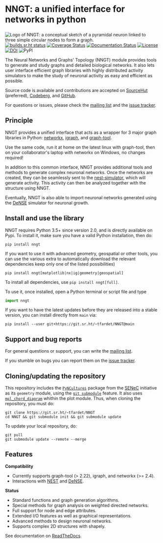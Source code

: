 # NNGT: a unified interface for networks in python

<img align="left" style="padding-top: 5px; margin-right: 15px;"
 src="https://git.sr.ht/~tfardet/NNGT/blob/main/doc/_static/nngt_logo.png"
 alt="Logo of NNGT: a conceptual sketch of a pyramidal neuron linked to three
 simple circular nodes to form a graph." />

[![builds.sr.ht status](https://builds.sr.ht/~tfardet/nngt/commits.svg)](https://builds.sr.ht/~tfardet/nngt/commits?)
[![Coverage Status](https://coveralls.io/repos/github/tfardet/NNGT/badge.svg?branch=main)](https://coveralls.io/github/tfardet/NNGT?branch=main)
[![Documentation Status](https://readthedocs.org/projects/nngt/badge/?version=latest)](http://nngt.readthedocs.org/en/latest/?badge=latest) [![License](http://img.shields.io/:license-GPLv3+-yellow.svg)](http://www.gnu.org/licenses/gpl-3.0.html)<br>
[![DOI](https://zenodo.org/badge/DOI/10.5281/zenodo.3402493.svg)](https://doi.org/10.5281/zenodo.3402493)
![PyPI](https://img.shields.io/pypi/v/nngt)

The Neural Networks and Graphs' Topology (NNGT) module provides tools to
generate and study graphs and detailed biological networks.
It also lets user interface efficient graph libraries with highly distributed
activity simulators to make the study of neuronal activity as easy and
efficient as possible.

Source code is available and contributions are accepted on
[SourceHut](https://sr.ht/~tfardet/NNGT) (preferred),
[Codeberg](https://codeberg.org/tfardet/NNGT), and
[GitHub](https://github.com/tfardet/NNGT).

For questions or issues, please check the
[mailing list](https://lists.sr.ht/~tfardet/nngt-users) and the
[issue tracker](https://codeberg.org/tfardet/NNGT/issues).


## Principle

NNGT provides a unified interface that acts as a wrapper for 3 major graph
libraries in Python: [networkx](https://networkx.github.io/),
[igraph](https://igraph.org/python/), and
[graph-tool](https://graph-tool.skewed.de/).

Use the same code, run it at home on the latest linux with graph-tool, then
on your collaborator's laptop with networkx on Windows, no changes required!

In addition to this common interface, NNGT provides additional tools and
methods to generate complex neuronal networks.
Once the networks are created, they can be seamlessly sent to the
[nest-simulator](https://nest-simulator.readthedocs.io/), which will generate
activity. This activity can then be analyzed together with the structure using
NNGT.

Eventually, NNGT is also able to import neuronal networks generated using the
[DeNSE](https://dense.readthedocs.io/) simulator for neuronal growth.


## Install and use the library

NNGT requires Python 3.5+ since version 2.0, and is directly available on Pypi.
To install it, make sure you have a valid Python installation, then do:

```
pip install nngt
```

If you want to use it with advanced geometry, geospatial or other tools, you
can use the various extra to automatically download the relevant dependencies
keep only one of the listed possibilities)

```
pip install nngt[matplotlib|nx|ig|geometry|geospatial]
```

To install all dependencies, use `pip install nngt[full]`.

To use it, once installed, open a Python terminal or script file and type

```python
import nngt
```

If you want to have the latest updates before they are released into a stable
version, you can install directly from ``main`` via:

```
pip install --user git+https://git.sr.ht/~tfardet/NNGT@main
```


## Support and bug reports

For general questions or support, you can write the
[mailing list](https://lists.sr.ht/~tfardet/nngt-users).

If you stumble on bugs you can report them on the
[issue tracker](https://github.com/tfardet/NNGT/issues).


## Cloning/updating the repository

This repository includes the
[``PyNCultures``](https://github.com/SENeC-Initiative/PyNCulture) package from
the [SENeC](https://github.com/SENeC-Initiative/) initiative as its
``geometry`` module, using the
[``git submodule``](https://git-scm.com/book/en/v2/Git-Tools-Submodules)
feature.
It also uses
[``mpl_chord_diagram``](https://codeberg.org/tfardet/mpl_chord_diagram) whithin
the plot module.
Thus, when cloning the repository, you must do:

    git clone https://git.sr.ht/~tfardet/NNGT
    cd NNGT && git submodule init && git submodule update

To update your local repository, do:

    git pull
    git submodule update --remote --merge


## Features

**Compatibility**
* Currently supports graph-tool (> 2.22), igraph, and networkx (>= 2.4).
* Interactions with [NEST](https://nest-simulator.readthedocs.io/) and
  [DeNSE](https://dense.readthedocs.io/).

**Status**
* Standard functions and graph generation algorithms.
* Special methods for graph analysis on weighted directed networks.
* Full support for node and edge attributes.
* Extended I/O features as well as graphical representations.
* Advanced methods to design neuronal networks.
* Supports complex 2D structures with shapely.

See documentation on
[ReadTheDocs](https://readthedocs.org/projects/nngt/badge/?version=latest).
